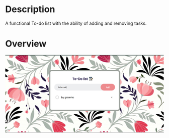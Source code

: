 # Description
A functional To-do list with the ability of adding and removing tasks.
# Overview
![](images/list.png)
